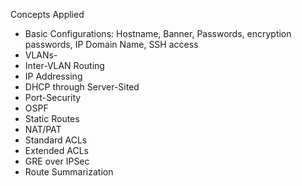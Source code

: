 Concepts Applied

- Basic Configurations: Hostname, Banner, Passwords, encryption passwords, IP Domain Name, SSH access
- VLANs-
- Inter-VLAN Routing
- IP Addressing
- DHCP through Server-Sited
- Port-Security
- OSPF
- Static Routes
- NAT/PAT
- Standard ACLs
- Extended ACLs
- GRE over IPSec
- Route Summarization
